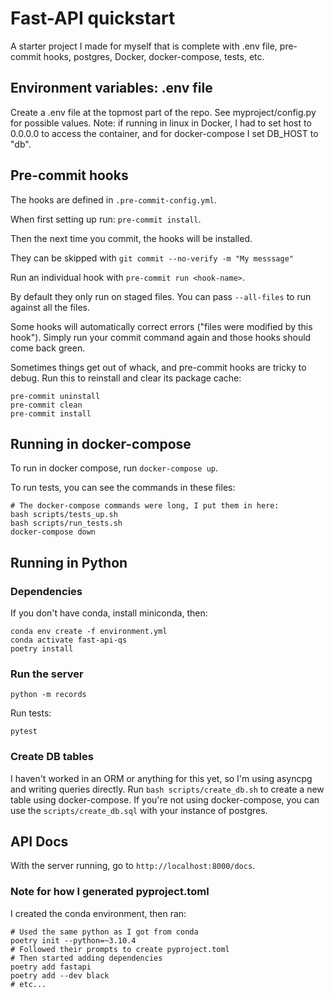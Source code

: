 # Fast-API quickstart

A starter project I made for myself that is complete with .env file, pre-commit hooks,
postgres, Docker, docker-compose, tests, etc.

## Environment variables: .env file

Create a .env file at the topmost part of the repo. See myproject/config.py
for possible values. Note: if running in linux in Docker, I had to set host
to 0.0.0.0 to access the container, and for docker-compose I set DB_HOST to "db".

## Pre-commit hooks

The hooks are defined in `.pre-commit-config.yml`.

When first setting up run: `pre-commit install`.

Then the next time you commit, the hooks will be installed.

They can be skipped with `git commit --no-verify -m "My messsage"`

Run an individual hook with `pre-commit run <hook-name>`.

By default they only run on staged files. You can pass `--all-files` to
run against all the files.

Some hooks will automatically correct errors ("files were modified by this hook").
Simply run your commit command again and those hooks should come back green.

Sometimes things get out of whack, and pre-commit hooks are tricky to debug.
Run this to reinstall and clear its package cache:

```
pre-commit uninstall
pre-commit clean
pre-commit install
```

## Running in docker-compose

To run in docker compose, run `docker-compose up`.

To run tests, you can see the commands in these files:

```shell
# The docker-compose commands were long, I put them in here:
bash scripts/tests_up.sh
bash scripts/run_tests.sh
docker-compose down
```

## Running in Python

### Dependencies
If you don't have conda, install miniconda, then:

```shell
conda env create -f environment.yml
conda activate fast-api-qs
poetry install
```

### Run the server

`python -m records`

Run tests:

`pytest`


### Create DB tables

I haven't worked in an ORM or anything for this yet, so I'm using asyncpg and writing
queries directly. Run `bash scripts/create_db.sh` to create a new table using docker-compose.
If you're not using docker-compose, you can use the `scripts/create_db.sql` with your
instance of postgres.


## API Docs

With the server running, go to `http://localhost:8000/docs`.

### Note for how I generated pyproject.toml

I created the conda environment, then ran:

```shell
# Used the same python as I got from conda
poetry init --python=~3.10.4
# Followed their prompts to create pyproject.toml
# Then started adding dependencies
poetry add fastapi
poetry add --dev black
# etc...
```
